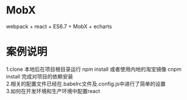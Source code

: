 # MobX
webpack + react + ES6.7 + MobX + echarts

# 案例说明
1.clone 本地后在项目根目录运行 npm install 或者使用内地的淘宝镜像 cnpm install 完成对项目的依赖安装<br/>
2.相关的配置文件已经在.babelrc文件及.config.js中进行了简单的设置<br/>
3.如何在开发环境和生产环境中配置react


